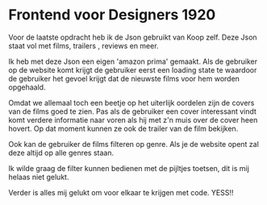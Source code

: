 # Frontend voor Designers 1920

Voor de laatste opdracht heb ik de Json gebruikt van Koop zelf. 
Deze Json staat vol met films, trailers , reviews en meer. 

Ik heb met deze Json een eigen 'amazon prima' gemaakt. 
Als de gebruiker op de website komt krijgt de gebruiker eerst een loading state te waardoor de gebruiker het gevoel krijgt dat de nieuwste films voor hem worden opgehaald. 

Omdat we allemaal toch een beetje op het uiterlijk oordelen zijn de covers van de films goed te zien. Pas als de gebruiker een cover interessant vindt komt verdere informatie naar voren als hij met z'n muis over de cover heen hovert. 
Op dat moment kunnen ze ook de trailer van de film bekijken. 

Ook kan de gebruiker de films filteren op genre. Als je de website opent zal deze altijd op alle genres staan. 

Ik wilde graag de filter kunnen bedienen met de pijltjes toetsen, dit is mij helaas niet gelukt. 

Verder is alles mij gelukt om voor elkaar te krijgen met code. YESS!!

